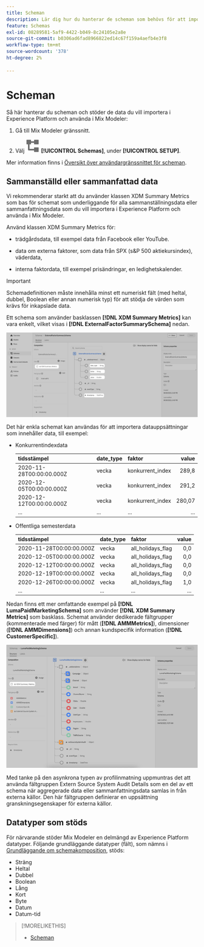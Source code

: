 ```yaml
---
title: Scheman
description: Lär dig hur du hanterar de scheman som behövs för att importera data till Mix Modeler.
feature: Schemas
exl-id: 08289581-5af9-4422-b049-8c24105e2a8e
source-git-commit: b0306ad6fad8966822ed14c67f159a4aefb4e3f8
workflow-type: tm+mt
source-wordcount: '378'
ht-degree: 2%

---
```


# Scheman

Så här hanterar du scheman och stöder de data du vill importera i Experience Platform och använda i Mix Modeler:

1. Gå till Mix Modeler gränssnitt.

1. Välj ![Scheman](/help/assets/icons/Schemas.svg) **[!UICONTROL Schemas]**, under **[!UICONTROL SETUP]**.

Mer information finns i [Översikt över användargränssnittet för scheman](https://experienceleague.adobe.com/docs/experience-platform/xdm/ui/overview.html?lang=en).

## Sammanställd eller sammanfattad data

Vi rekommenderar starkt att du använder klassen XDM Summary Metrics som bas för schemat som underliggande för alla sammanställningsdata eller sammanfattningsdata som du vill importera i Experience Platform och använda i Mix Modeler.

Använd klassen XDM Summary Metrics för:

- trädgårdsdata, till exempel data från Facebook eller YouTube.

- data om externa faktorer, som data från SPX (s&amp;P 500 aktiekursindex), väderdata,

- interna faktordata, till exempel prisändringar, en ledighetskalender.

>[!IMPORTANT]
>
>Schemadefinitionen måste innehålla minst ett numeriskt fält (med heltal, dubbel, Boolean eller annan numerisk typ) för att stödja de värden som krävs för inkapslade data.

Ett schema som använder basklassen **[!DNL XDM Summary Metrics]** kan vara enkelt, vilket visas i **[!DNL ExternalFactorSummarySchema]** nedan.

![Schema för externa faktorer](/help/assets/external-factors-schema.png)

Det här enkla schemat kan användas för att importera datauppsättningar som innehåller data, till exempel:

- Konkurrentindexdata

  | tidsstämpel | date_type | faktor | value |
  |---|---|---|--:|
  | 2020-11-28T00:00:00.000Z | vecka | konkurrent_index | 289,8 |
  | 2020-12-05T00:00:00.000Z | vecka | konkurrent_index | 291,2 |
  | 2020-12-12T00:00:00.000Z | vecka | konkurrent_index | 280,07 |
  | ... | ... | ... | ... |

- Offentliga semesterdata

  | tidsstämpel | date_type | faktor | value |
  |---|---|---|--:|
  | 2020-11-28T00:00:00.000Z | vecka | all_holidays_flag | 0,0 |
  | 2020-12-05T00:00:00.000Z | vecka | all_holidays_flag | 0,0 |
  | 2020-12-12T00:00:00.000Z | vecka | all_holidays_flag | 0,0 |
  | 2020-12-19T00:00:00.000Z | vecka | all_holidays_flag | 0,0 |
  | 2020-12-26T00:00:00.000Z | vecka | all_holidays_flag | 1,0 |
  | ... | ... | ... | ... |


Nedan finns ett mer omfattande exempel på **[!DNL LumaPaidMarketingSchema]** som använder **[!DNL XDM Summary Metrics]** som basklass. Schemat använder dedikerade fältgrupper (kommenterade med färger) för mått (**[!DNL AMMMetrics]**), dimensioner (**[!DNL AMMDimensions]**) och annan kundspecifik information (**[!DNL CustomerSpecific]**).

![Sammanfattningsschema](/help/assets/summary-schema.png)

Med tanke på den asynkrona typen av profilinmatning uppmuntras det att använda fältgruppen Extern Source System Audit Details som en del av ett schema när aggregerade data eller sammanfattningsdata samlas in från externa källor. Den här fältgruppen definierar en uppsättning granskningsegenskaper för externa källor.


## Datatyper som stöds

För närvarande stöder Mix Modeler en delmängd av Experience Platform datatyper. Följande grundläggande datatyper (fält), som nämns i [Grundläggande om schemakomposition](https://experienceleague.adobe.com/docs/experience-platform/xdm/schema/composition.html?lang=en#data-type), stöds:

- Sträng
- Heltal
- Dubbel
- Boolean
- Lång
- Kort
- Byte
- Datum
- Datum-tid


>[!MORELIKETHIS]
>
>- [Scheman](schemas.md)

